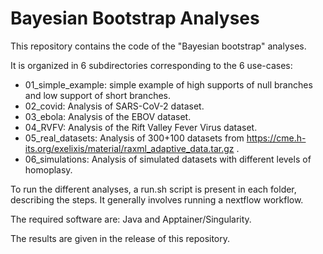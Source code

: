 # Bayesian Bootstrap Analyses

This repository contains the code of the "Bayesian bootstrap" analyses.

It is organized in 6 subdirectories corresponding to the 6 use-cases:

- 01_simple_example: simple example of high supports of null branches and low support of short branches.
- 02_covid: Analysis of SARS-CoV-2 dataset.
- 03_ebola: Analysis of the EBOV dataset.
- 04_RVFV: Analysis of the Rift Valley Fever Virus dataset.
- 05_real_datasets: Analysis of 300+100 datasets from https://cme.h-its.org/exelixis/material/raxml_adaptive_data.tar.gz .
- 06_simulations: Analysis of simulated datasets with different levels of homoplasy.

To run the different analyses, a run.sh script is present in each folder, describing the steps. It generally involves running a nextflow workflow.

The required software are: Java and Apptainer/Singularity.

The results are given in the release of this repository.
